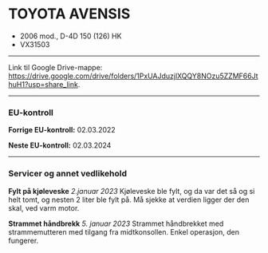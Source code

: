 # TOYOTA AVENSIS
* 2006 mod., D-4D 150 (126) HK
* VX31503 

---
Link til Google Drive-mappe: https://drive.google.com/drive/folders/1PxUAJduzjlXQQY8NOzu5ZZMF66JthuH1?usp=share_link. 

---
### EU-kontroll

**Forrige EU-kontroll:** 02.03.2022

**Neste EU-kontroll:** 02.03.2024

---
### Servicer og annet vedlikehold

**Fylt på kjøleveske** *2.januar 2023* 
Kjøleveske ble fylt, og da var det så og si helt tomt, og nesten 2 liter ble fylt på. Må sjekke at verdien ligger der den skal, ved varm motor.

**Strammet håndbrekk** *5. januar 2023*
Strammet håndbrekket med strammemutteren med tilgang fra midtkonsollen. Enkel operasjon, den fungerer. 
